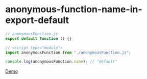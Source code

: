# anonymous-function-name-in-export-default

```js
// anonymousFunction.js
export default function () {}

// <script type="module">
import anonymousFunction from "./anonymousFunction.js";

console.log(anonymousFunction.name); // "default"
```

[Demo](https://pirosikick.github.io/anonymous-function-name-in-export-default/index.html)

